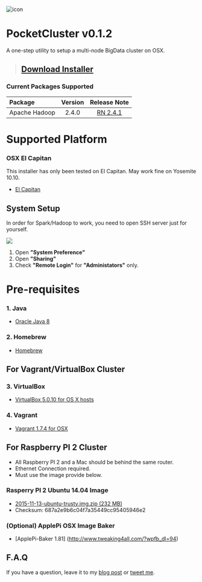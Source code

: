 ![icon](https://raw.githubusercontent.com/stkim1/pocketcluster/master/images/icon_256x256.png)

# PocketCluster v0.1.2  

A one-step utility to setup a multi-node BigData cluster on OSX. 

> ## [Download Installer](https://github.com/stkim1/pocketcluster/raw/master/release/PocketCluster-0.1.2.dmg) 

### Current Packages Supported  

| Package  | Version | Release Note |
|:----------|:-------------:|:------:|
| Apache Hadoop | 2.4.0 | [RN 2.4.1](http://hadoop.apache.org/docs/r2.4.1/hadoop-project-dist/hadoop-common/releasenotes.html) |

# Supported Platform

### OSX El Capitan  

This installer has only been tested on El Capitan. May work fine on Yosemite 10.10.  

- [El Capitan](https://itunes.apple.com/WebObjects/MZStore.woa/wa/viewSoftware?id=1018109117&mt=12&ls=1)  

## System Setup  

In order for Spark/Hadoop to work, you need to open SSH server just for yourself.  

![](https://raw.githubusercontent.com/stkim1/pocketcluster/master/images/system-setup.png)

1. Open **"System Preference"**  
2. Open **"Sharing"**  
3. Check **"Remote Login"** for **"Administators"** only.  

# Pre-requisites

### 1. Java  

- [Oracle Java 8](http://www.oracle.com/technetwork/java/javase/downloads/jdk8-downloads-2133151.html)  

### 2. Homebrew  

- [Homebrew](http://brew.sh)  

## For Vagrant/VirtualBox Cluster
### 3. VirtualBox  

- [VirtualBox 5.0.10 for OS X hosts](http://download.virtualbox.org/virtualbox/5.0.10/VirtualBox-5.0.10-104061-OSX.dmg)

### 4. Vagrant  

- [Vagrant 1.7.4 for OSX](https://releases.hashicorp.com/vagrant/1.7.4/vagrant_1.7.4.dmg)  

## For Raspberry PI 2 Cluster  

- All Raspberry PI 2 and a Mac should be behind the same router.  
- Ethernet Connection required.  
- Must use the image provide below.  

### Rasperry PI 2 Ubuntu 14.04 Image
 
- [2015-11-13-ubuntu-trusty.img.zip (232 MB)](https://drive.google.com/open?id=0B2HeHl9cRYJHNUlQb1ZJMlJNYzA)   
- Checksum: 687a2e9b6c04f7a35449cc95405946e2  

### (Optional) ApplePi OSX Image Baker  

- [ApplePi-Baker 1.81] (http://www.tweaking4all.com/?wpfb_dl=94)



## F.A.Q  

If you have a question, leave it to my [blog post](https://pocketcluster.wordpress.com/2015/07/15/one-step-sparkhadoop-installer-for-osx-v0-1-0/) or [tweet me](https://twitter.com/stkim1).  

